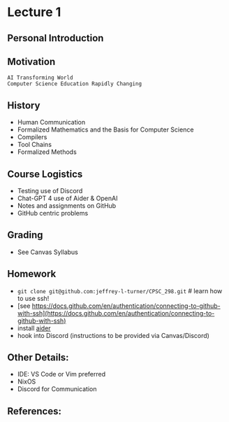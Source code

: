 # Lecture 1

## Personal Introduction

## Motivation
    AI Transforming World
    Computer Science Education Rapidly Changing

## History
- Human Communication
- Formalized Mathematics and the Basis for Computer Science
- Compilers
- Tool Chains
- Formalized Methods

## Course Logistics
- Testing use of Discord
- Chat-GPT 4 use of Aider & OpenAI
- Notes and assignments on GitHub
- GitHub centric problems

## Grading
- See Canvas Syllabus

## Homework
-  `git clone git@github.com:jeffrey-l-turner/CPSC_298.git` # learn how to use ssh!
- [see https://docs.github.com/en/authentication/connecting-to-github-with-ssh](https://docs.github.com/en/authentication/connecting-to-github-with-ssh)
- install [aider](https://github.com/paul-gauthier/aider) 
- hook into Discord (instructions to be provided via Canvas/Discord)

## Other Details:
- IDE: VS Code or Vim preferred
- NixOS
- Discord for Communication

## References:
